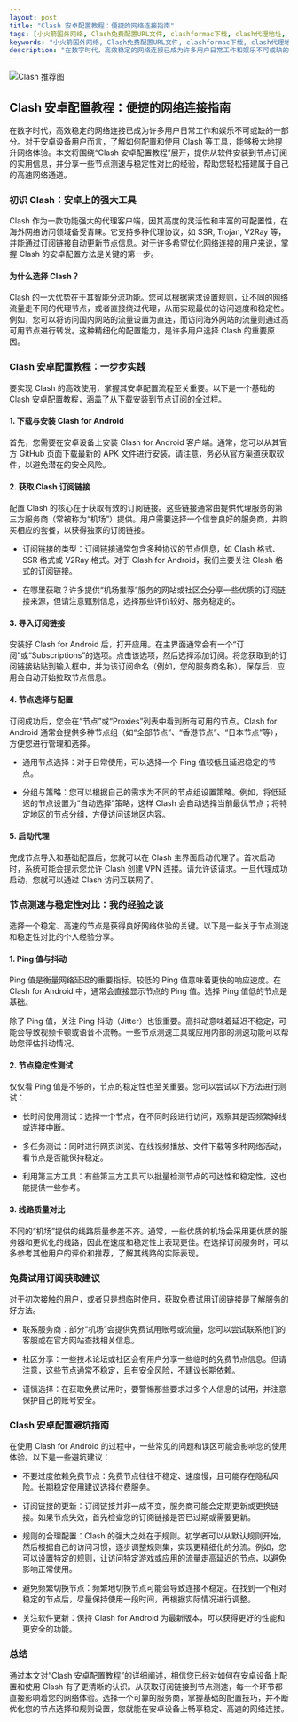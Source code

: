 ```yaml
---
layout: post
title: "Clash 安卓配置教程：便捷的网络连接指南"
tags: [小火箭国外网络, Clash免费配置URL文件, clashformac下载, clash代理地址, 免费节点分享网站推荐, 香港节点ip地址]
keywords: "小火箭国外网络, Clash免费配置URL文件, clashformac下载, clash代理地址, 免费节点分享网站推荐, 香港节点ip地址"
description: "在数字时代，高效稳定的网络连接已成为许多用户日常工作和娱乐不可或缺的一部分。对于安卓设备用户而言，了解如何配置和使用 Clash 等工具，能够极大地提升网络体验。本文将围绕“Clash 安卓配置教程”展开，提供从软件安装到节点订阅的实用信息，并分享一些节点测速与稳定性对比的经验，帮助您轻松搭建属于自己的高速网络通道。"
---
```


![Clash 推荐图](https://clashjd.github.io/assets/img/订阅节点购买.png)

## Clash 安卓配置教程：便捷的网络连接指南

在数字时代，高效稳定的网络连接已成为许多用户日常工作和娱乐不可或缺的一部分。对于安卓设备用户而言，了解如何配置和使用 Clash 等工具，能够极大地提升网络体验。本文将围绕“Clash 安卓配置教程”展开，提供从软件安装到节点订阅的实用信息，并分享一些节点测速与稳定性对比的经验，帮助您轻松搭建属于自己的高速网络通道。

### 初识 Clash：安卓上的强大工具

Clash 作为一款功能强大的代理客户端，因其高度的灵活性和丰富的可配置性，在海外网络访问领域备受青睐。它支持多种代理协议，如 SSR, Trojan, V2Ray 等，并能通过订阅链接自动更新节点信息。对于许多希望优化网络连接的用户来说，掌握 Clash 的安卓配置方法是关键的第一步。

#### 为什么选择 Clash？

Clash 的一大优势在于其智能分流功能。您可以根据需求设置规则，让不同的网络流量走不同的代理节点，或者直接绕过代理，从而实现最优的访问速度和稳定性。例如，您可以将访问国内网站的流量设置为直连，而访问海外网站的流量则通过高可用节点进行转发。这种精细化的配置能力，是许多用户选择 Clash 的重要原因。

### Clash 安卓配置教程：一步步实践

要实现 Clash 的高效使用，掌握其安卓配置流程至关重要。以下是一个基础的 Clash 安卓配置教程，涵盖了从下载安装到节点订阅的全过程。

#### 1. 下载与安装 Clash for Android

首先，您需要在安卓设备上安装 Clash for Android 客户端。通常，您可以从其官方 GitHub 页面下载最新的 APK 文件进行安装。请注意，务必从官方渠道获取软件，以避免潜在的安全风险。

#### 2. 获取 Clash 订阅链接

配置 Clash 的核心在于获取有效的订阅链接。这些链接通常由提供代理服务的第三方服务商（常被称为“机场”）提供。用户需要选择一个信誉良好的服务商，并购买相应的套餐，以获得独家的订阅链接。

- 订阅链接的类型：订阅链接通常包含多种协议的节点信息，如 Clash 格式、SSR 格式或 V2Ray 格式。对于 Clash for Android，我们主要关注 Clash 格式的订阅链接。

- 在哪里获取？许多提供“机场推荐”服务的网站或社区会分享一些优质的订阅链接来源，但请注意甄别信息，选择那些评价较好、服务稳定的。

#### 3. 导入订阅链接

安装好 Clash for Android 后，打开应用。在主界面通常会有一个“订阅”或“Subscriptions”的选项。点击该选项，然后选择添加订阅。将您获取到的订阅链接粘贴到输入框中，并为该订阅命名（例如，您的服务商名称）。保存后，应用会自动开始拉取节点信息。

#### 4. 节点选择与配置

订阅成功后，您会在“节点”或“Proxies”列表中看到所有可用的节点。Clash for Android 通常会提供多种节点组（如“全部节点”、“香港节点”、“日本节点”等），方便您进行管理和选择。

- 通用节点选择：对于日常使用，可以选择一个 Ping 值较低且延迟稳定的节点。

- 分组与策略：您可以根据自己的需求为不同的节点组设置策略。例如，将低延迟的节点设置为“自动选择”策略，这样 Clash 会自动选择当前最优节点；将特定地区的节点分组，方便访问该地区内容。

#### 5. 启动代理

完成节点导入和基础配置后，您就可以在 Clash 主界面启动代理了。首次启动时，系统可能会提示您允许 Clash 创建 VPN 连接。请允许该请求。一旦代理成功启动，您就可以通过 Clash 访问互联网了。

### 节点测速与稳定性对比：我的经验之谈

选择一个稳定、高速的节点是获得良好网络体验的关键。以下是一些关于节点测速和稳定性对比的个人经验分享。

#### 1. Ping 值与抖动

Ping 值是衡量网络延迟的重要指标。较低的 Ping 值意味着更快的响应速度。在 Clash for Android 中，通常会直接显示节点的 Ping 值。选择 Ping 值低的节点是基础。

除了 Ping 值，关注 Ping 抖动（Jitter）也很重要。高抖动意味着延迟不稳定，可能会导致视频卡顿或语音不流畅。一些节点测速工具或应用内部的测速功能可以帮助您评估抖动情况。

#### 2. 节点稳定性测试

仅仅看 Ping 值是不够的，节点的稳定性也至关重要。您可以尝试以下方法进行测试：

- 长时间使用测试：选择一个节点，在不同时段进行访问，观察其是否频繁掉线或连接中断。

- 多任务测试：同时进行网页浏览、在线视频播放、文件下载等多种网络活动，看节点是否能保持稳定。

- 利用第三方工具：有些第三方工具可以批量检测节点的可达性和稳定性，这也能提供一些参考。

#### 3. 线路质量对比

不同的“机场”提供的线路质量参差不齐。通常，一些优质的机场会采用更优质的服务器和更优化的线路，因此在速度和稳定性上表现更佳。在选择订阅服务时，可以多参考其他用户的评价和推荐，了解其线路的实际表现。

### 免费试用订阅获取建议

对于初次接触的用户，或者只是想临时使用，获取免费试用订阅链接是了解服务的好方法。

- 联系服务商：部分“机场”会提供免费试用账号或流量，您可以尝试联系他们的客服或在官方网站查找相关信息。

- 社区分享：一些技术论坛或社区会有用户分享一些临时的免费节点信息。但请注意，这些节点通常不稳定，且有安全风险，不建议长期依赖。

- 谨慎选择：在获取免费试用时，要警惕那些要求过多个人信息的试用，并注意保护自己的账号安全。

### Clash 安卓配置避坑指南

在使用 Clash for Android 的过程中，一些常见的问题和误区可能会影响您的使用体验。以下是一些避坑建议：

- 不要过度依赖免费节点：免费节点往往不稳定、速度慢，且可能存在隐私风险。长期稳定使用建议选择付费服务。

- 订阅链接的更新：订阅链接并非一成不变，服务商可能会定期更新或更换链接。如果节点失效，首先检查您的订阅链接是否已过期或需要更新。

- 规则的合理配置：Clash 的强大之处在于规则。初学者可以从默认规则开始，然后根据自己的访问习惯，逐步调整规则集，实现更精细化的分流。例如，您可以设置特定的规则，让访问特定游戏或应用的流量走高延迟的节点，以避免影响正常使用。

- 避免频繁切换节点：频繁地切换节点可能会导致连接不稳定。在找到一个相对稳定的节点后，尽量保持使用一段时间，再根据实际情况进行调整。

- 关注软件更新：保持 Clash for Android 为最新版本，可以获得更好的性能和更安全的功能。

### 总结

通过本文对“Clash 安卓配置教程”的详细阐述，相信您已经对如何在安卓设备上配置和使用 Clash 有了更清晰的认识。从获取订阅链接到节点测速，每一个环节都直接影响着您的网络体验。选择一个可靠的服务商，掌握基础的配置技巧，并不断优化您的节点选择和规则设置，您就能在安卓设备上畅享稳定、高速的网络连接。